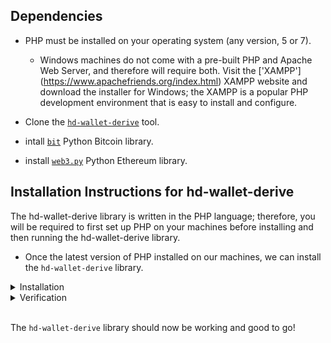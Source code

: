 
## Dependencies

- PHP must be installed on your operating system (any version, 5 or 7). 

	- Windows machines do not come with a pre-built PHP and Apache Web Server, and therefore will require both. Visit the ['XAMPP']	(https://www.apachefriends.org/index.html) XAMPP website and download the installer for Windows; the XAMPP is a popular PHP development 	environment that is easy to install and configure.

- Clone the [`hd-wallet-derive`](https://github.com/dan-da/hd-wallet-derive) tool.

- intall [`bit`](https://ofek.github.io/bit/) Python Bitcoin library.

- install [`web3.py`](https://github.com/ethereum/web3.py) Python Ethereum library.


## Installation Instructions for hd-wallet-derive

The hd-wallet-derive library is written in the PHP language; therefore, you will be required to first set up PHP on your machines before installing and then running the hd-wallet-derive library.

- Once the latest version of PHP installed on our machines, we can install the `hd-wallet-derive` library.

<details><summary>Installation</summary>

1. Open a new powershell or gitbash terminal. Windows users **must** open their terminal as administator as follows:


    * Input `C:\Program Files\Git\bin\bash.exe` directly into the system search bar and launch the program as _Administrator_ from the resulting menu. 
    
    * **This step is required or the installation will fail!**

    * <img alt=bash-exe.png src=Images/bash-exe.png height=500>

2. With your terminal open as indicated for your operating system, cd into your `Wallet' folder and run the following code:

    ```shell
      git clone https://github.com/dan-da/hd-wallet-derive
      cd hd-wallet-derive
      curl https://getcomposer.org/installer -o installer.php
      php installer.php
      php composer.phar install
    ```

3. You should now have a folder called `hd-wallet-derive` containing the PHP library!

4. Create a symlink called `derive` for the `hd-wallet-derive/hd-wallet-derive.php` script into the top level project
  directory using the command: `ln -s hd-wallet-derive/hd-wallet-derive.php derive`

- This will clean up the command needed to run the script in our code, as we can call `./derive`
  instead of `./hd-wallet-derive/hd-wallet-derive.php`.

- Test that you can run the `./derive` script properly, use one of the examples on the repo's `README.md`

The directory structure should look something like this:

![directory-tree](Images/tree.png)

</details>

<details><summary>Verification</summary>

1. Run the command to `cd` in your `hd-wallet-derive` folder.

2. Once you've confirmed your are in your `hd-wallet-derive` folder, execute the following command:

    ```shell
    ./hd-wallet-derive.php -g --key=xprv9tyUQV64JT5qs3RSTJkXCWKMyUgoQp7F3hA1xzG6ZGu6u6Q9VMNjGr67Lctvy5P8oyaYAL9CAWrUE9i6GoNMKUga5biW6Hx4tws2six3b9c --numderive=3 --preset=bitcoincore --cols=path,address --path-change
    ```

3. If installation was successful, you should see output similar to what you see in the following image:

   <img alt=hd-wallet-derive-execute src=Images/hd-wallet-derive-execute.png width=700>

</details> 
<br>

The `hd-wallet-derive` library should now be working and good to go!
